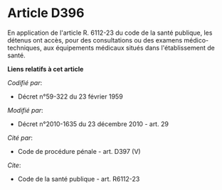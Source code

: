 # Article D396

En application de l'article R. 6112-23 du code de la santé publique, les détenus ont accès, pour des consultations ou des
examens médico-techniques, aux équipements médicaux situés dans l'établissement de santé.

**Liens relatifs à cet article**

_Codifié par_:

  - Décret n°59-322 du 23 février 1959

_Modifié par_:

  - Décret n°2010-1635 du 23 décembre 2010 - art. 29

_Cité par_:

  - Code de procédure pénale - art. D397 (V)

_Cite_:

  - Code de la santé publique - art. R6112-23

